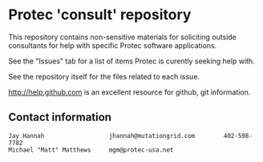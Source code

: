 Protec 'consult' repository
===========================

This repository contains non-sensitive materials for soliciting outside consultants for help
with specific Protec software applications.

See the "Issues" tab for a list of items Protec is curently seeking help with.

See the repository itself for the files related to each issue.

http://help.github.com is an excellent resource for github, git information.

Contact information
-------------------

    Jay Hannah                  jhannah@mutationgrid.com        402-598-7782
    Michael "Matt" Matthews     mgm@protec-usa.net


